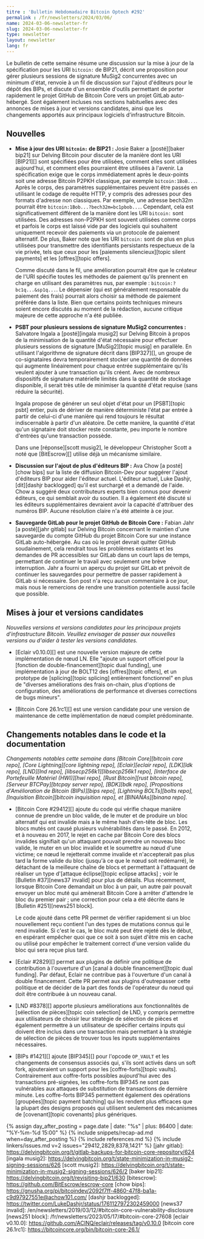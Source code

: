 ```yaml
---
titre : 'Bulletin Hebdomadaire Bitcoin Optech #292'
permalink : /fr/newsletters/2024/03/06/
name: 2024-03-06-newsletter-fr
slug: 2024-03-06-newsletter-fr
type: newsletter
layout: newsletter
lang: fr
---
```

Le bulletin de cette semaine résume une discussion sur la mise à jour de la spécification pour les
URI `bitcoin:` de BIP21, décrit une proposition pour gérer plusieurs sessions de signature MuSig2
concurrentes avec un minimum d'état, renvoie à un fil de discussion sur l'ajout d'éditeurs pour le
dépôt des BIPs, et discute d'un ensemble d'outils permettant de porter rapidement le projet GitHub
de Bitcoin Core vers un projet GitLab auto-hébergé. Sont également incluses nos sections habituelles avec
des annonces de mises à jour et versions candidates, ainsi que les changements
apportés aux principaux logiciels d'infrastructure Bitcoin.

## Nouvelles

- **Mise à jour des URI `bitcoin:` de BIP21 :** Josie Baker a [posté][baker bip21] sur Delving
  Bitcoin pour discuter de la manière dont les URI [BIP21][] sont spécifiées pour être utilisées,
  comment elles sont utilisées aujourd'hui, et comment elles pourraient être utilisées à l'avenir. La
  spécification exige que le corps immédiatement après le deux-points soit une adresse Bitcoin P2PKH
  classique, par exemple `bitcoin:1BoB...`. Après le corps, des paramètres supplémentaires peuvent
  être passés en utilisant le codage de requête HTTP, y compris des adresses pour des formats
  d'adresse non classiques. Par exemple, une adresse bech32m pourrait être
  `bitcoin:1Bob...?bech32m=bc1pbob...`. Cependant, cela est significativement différent de la manière
  dont les URI `bitcoin:` sont utilisées. Des adresses non-P2PKH sont souvent utilisées comme corps et
  parfois le corps est laissé vide par des logiciels qui souhaitent uniquement recevoir des paiements
  via un protocole de paiement alternatif. De plus, Baker note que les URI `bitcoin:` sont de plus en
  plus utilisées pour transmettre des identifiants persistants respectueux de la vie privée, tels que
  ceux pour les [paiements silencieux][topic silent payments] et les [offres][topic offers].

     Comme discuté dans le fil, une amélioration pourrait être que le créateur de l'URI spécifie toutes
     les méthodes de paiement qu'ils prennent en charge en utilisant des paramètres nus, par exemple :
     `bitcoin:?bc1q...&sp1q...`. Le dépensier (qui est généralement responsable du paiement des frais)
     pourrait alors choisir sa méthode de paiement préférée dans la liste. Bien que certains points
     techniques mineurs soient encore discutés au moment de la rédaction, aucune critique majeure de
     cette approche n'a été publiée.

- **PSBT pour plusieurs sessions de signature MuSig2 concurrentes :** Salvatore Ingala a
  [posté][ingala musig2] sur Delving Bitcoin à propos de la minimisation de la quantité d'état
  nécessaire pour effectuer plusieurs sessions de signature [MuSig2][topic musig] en parallèle. En
  utilisant l'algorithme de signature décrit dans [BIP327][], un groupe de co-signataires devra
  temporairement stocker une quantité de données qui augmente linéairement pour chaque entrée
  supplémentaire qu'ils veulent ajouter à une transaction qu'ils créent. Avec de nombreux dispositifs
  de signature matérielle limités dans la quantité de stockage disponible, il serait très utile de
  minimiser la quantité d'état requise (sans réduire la sécurité).

  Ingala propose de générer un seul objet d'état pour un [PSBT][topic psbt] entier, puis de dériver de
  manière déterministe l'état par entrée à partir de celui-ci d'une manière qui rend toujours le
  résultat indiscernable à partir d'un aléatoire. De cette manière, la quantité d'état qu'un signataire
  doit stocker reste constante, peu importe le nombre d'entrées qu'une transaction possède.

  Dans une [réponse][scott musig2], le développeur Christopher Scott a noté que [BitEscrow][] utilise
  déjà un mécanisme similaire.

- **Discussion sur l'ajout de plus d'éditeurs BIP :** Ava Chow [a posté][chow bips] sur la liste de
  diffusion Bitcoin-Dev pour suggérer l'ajout d'éditeurs BIP pour aider l'éditeur actuel. L'éditeur
  actuel, Luke Dashjr, [dit][dashjr backlogged] qu'il est surchargé et a demandé de l'aide. Chow a
  suggéré deux contributeurs experts bien connus pour devenir éditeurs, ce qui semblait avoir du
  soutien. Il a également été discuté si les éditeurs supplémentaires devraient avoir la capacité
  d'attribuer des numéros BIP. Aucune résolution claire n'a été atteinte à ce jour.

- **Sauvegarde GitLab pour le projet GitHub de Bitcoin Core :** Fabian Jahr [a posté][jahr gitlab]
  sur Delving Bitcoin concernant le maintien d'une sauvegarde du compte GitHub du projet Bitcoin Core
  sur une instance GitLab auto-hébergée. Au cas où le projet devrait quitter GitHub soudainement, cela
  rendrait tous les problèmes existants et les demandes de PR accessibles sur GitLab dans un court
  laps de temps, permettant de continuer le travail avec seulement une brève interruption. Jahr a
  fourni un aperçu du projet sur GitLab et prévoit de continuer les sauvegardes pour permettre de
  passer rapidement à GitLab si nécessaire. Son post n'a reçu aucun commentaire à ce jour, mais nous
  le remercions de rendre une transition potentielle aussi facile que possible.

## Mises à jour et versions candidates

*Nouvelles versions et versions candidates pour les principaux projets
d'infrastructure Bitcoin. Veuillez envisager de passer aux nouvelles
versions ou d'aider à tester les versions candidates.*

- [Eclair v0.10.0][] est une nouvelle version majeure de cette implémentation de nœud LN. Elle
  "ajoute un support officiel pour la [fonction de double-financement][topic dual funding], une
  implémentation à jour de BOLT12 des [offres][topic offers], et un prototype de [splicing][topic
  splicing] entièrement fonctionnel" en plus de "diverses améliorations des frais on-chain, plus
  d'options de configuration, des améliorations de performance et diverses corrections de bugs
  mineurs".

- [Bitcoin Core 26.1rc1][] est une version candidate pour une version de maintenance de cette
  implémentation de nœud complet prédominante.

## Changements notables dans le code et la documentation

_Changements notables cette semaine dans [Bitcoin Core][bitcoin core repo], [Core Lightning][core
lightning repo], [Eclair][eclair repo], [LDK][ldk repo], [LND][lnd repo],
[libsecp256k1][libsecp256k1 repo], [Interface de Portefeuille Matériel (HWI)][hwi repo], [Rust
Bitcoin][rust bitcoin repo], [Serveur BTCPay][btcpay server repo], [BDK][bdk repo], [Propositions
d'Amélioration de Bitcoin (BIPs)][bips repo], [Lightning BOLTs][bolts repo], [Inquisition
Bitcoin][bitcoin inquisition repo], et [BINANAs][binana repo]._

- [Bitcoin Core #29412][] ajoute du code qui vérifie chaque manière connue de prendre un bloc
  valide, de le muter et de produire un bloc alternatif qui est invalide mais a le même hash d'en-tête
  de bloc. Les blocs mutés ont causé plusieurs vulnérabilités dans le passé. En 2012, et à nouveau en
  2017, le rejet en cache par Bitcoin Core des blocs invalides signifiait qu'un attaquant pouvait
  prendre un nouveau bloc valide, le muter en un bloc invalide et le soumettre au nœud d'une victime;
  ce nœud le rejetterait comme invalide et n'accepterait pas plus tard la forme valide du bloc
  (jusqu'à ce que le nœud soit redémarré), le détachant de la meilleure chaîne de blocs et permettant
  à l'attaquant de réaliser un type d'[attaque éclipse][topic eclipse attacks] ; voir le [Bulletin
  #37][news37 invalid] pour plus de détails. Plus récemment, lorsque Bitcoin Core demandait un bloc à
  un pair, un autre pair pouvait envoyer un bloc muté qui amènerait Bitcoin Core à arrêter d'attendre
  le bloc du premier pair ; une correction pour cela a été décrite dans le [Bulletin #251][news251
  block].

     Le code ajouté dans cette PR permet de vérifier rapidement si un bloc nouvellement reçu contient
     l'un des types de mutations connus qui le rend invalide. Si c'est le cas, le bloc muté peut être
     rejeté dès le début, en espérant empêcher quoi que ce soit à son sujet d'être mis en cache ou
     utilisé pour empêcher le traitement correct d'une version valide du bloc qui sera reçue plus tard.

- [Eclair #2829][] permet aux plugins de définir une politique de contribution à l'ouverture d'un
  [canal à double financement][topic dual funding]. Par défaut, Eclair ne contribue pas à l'ouverture
  d'un canal à double financement. Cette PR permet aux plugins d'outrepasser cette politique et de décider
  de la part des fonds de l'opérateur du nœud qui doit être contribuée à un nouveau canal.

- [LND #8378][] apporte plusieurs améliorations aux fonctionnalités de [sélection de pièces][topic
  coin selection] de LND, y compris permettre aux utilisateurs de choisir leur stratégie de sélection
  de pièces et également permettre à un utilisateur de spécifier certains inputs qui doivent être
  inclus dans une transaction mais permettant à la stratégie de sélection de pièces de trouver tous
  les inputs supplémentaires nécessaires.

- [BIPs #1421][] ajoute [BIP345][] pour l'opcode `OP_VAULT` et les changements de consensus associés
  qui, s'ils sont activés dans un soft fork, ajouteraient un support pour les [coffre-forts][topic vaults].
  Contrairement aux coffre-forts possibles aujourd'hui avec des transactions pré-signées, les coffre-forts BIP345
  ne sont pas vulnérables aux attaques de substitution de transactions de dernière minute. Les coffre-forts
  BIP345 permettent également des opérations [groupées][topic payment batching] qui les rendent plus
  efficaces que la plupart des designs proposés qui utilisent seulement des mécanismes de
  [covenant][topic covenants] plus génériques.

{% assign day_after_posting = page.date | date: "%s" | plus: 86400 | date: "%Y-%m-%d 15:00" %}
{% include snippets/recap-ad.md when=day_after_posting %}
{% include references.md %}
{% include linkers/issues.md v=2 issues="29412,2829,8378,1421" %}
[jahr gitlab]: https://delvingbitcoin.org/t/gitlab-backups-for-bitcoin-core-repository/624
[ingala musig2]: https://delvingbitcoin.org/t/state-minimization-in-musig2-signing-sessions/626
[scott musig2]: https://delvingbitcoin.org/t/state-minimization-in-musig2-signing-sessions/626/2
[baker bip21]: https://delvingbitcoin.org/t/revisiting-bip21/630
[bitescrow]: https://github.com/BitEscrow/escrow-core
[chow bips]: https://gnusha.org/pi/bitcoindev/2092f7ff-4860-47f8-ba1a-c9d97927551e@achow101.com/
[dashjr backlogged]: https://twitter.com/LukeDashjr/status/1761127972302459000
[news37 invalid]: /en/newsletters/2019/03/12/#bitcoin-core-vulnerability-disclosure
[news251 block]: /fr/newsletters/2023/05/17/#bitcoin-core-27608
[eclair v0.10.0]: https://github.com/ACINQ/eclair/releases/tag/v0.10.0
[bitcoin core 26.1rc1]: https://bitcoincore.org/bin/bitcoin-core-26.1/